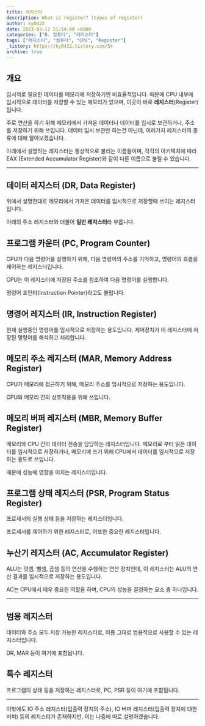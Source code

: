 ```yaml
---
title: 레지스터
description: What is register? (types of register)
author: ky0422
date: 2023-03-12 21:54:00 +0900
categories: ["B. 컴퓨터", "레지스터"]
tags: ["레지스터", "컴퓨터", "CPU", "Register"]
_tistory: https://ky0422.tistory.com/54
archive: true
---
```


## 개요

임시적로 필요한 데이터를 메모리에 저장하기엔 비효율적입니다.
때문에 CPU 내부에 임시적으로 데이터를 저장할 수 있는 메모리가 있으며, 이곳이 바로 **레지스터**(Register)입니다.

주로 연산을 하기 위해 메모리에서 가져온 데이터나 데이터를 임시로 보관하거나, 주소를 저장하기 위해 쓰입니다.
데이터 임시 보관만 하는건 아닌데, 여러가지 레지스터의 종류에 대해 알아보겠습니다.

아래에서 설명하는 레지스터는 통상적으로 불리는 이름들이며, 각각의 아키텍처에 따라 EAX (Extended Accumulator Register)와 같이 다른 이름으로 불릴 수 있습니다.

---

## 데이터 레지스터 (DR, Data Register)

위에서 설명한대로 메모리에서 가져온 데이터를 임시적으로 저장할때 쓰이는 레지스터입니다.

아래의 주소 레지스터와 더불어 **일반 레지스터**라 부릅니다.

## 프로그램 카운터 (PC, Program Counter)

CPU가 다음 명령어를 실행하기 위해, 다음 명령어의 주소를 기억하고, 명령어의 흐름을 제어하는 레지스터입니다.

CPU는 이 레지스터에 저장된 주소를 참조하여 다음 명령어를 실행합니다.

명렁어 포인터(Instruction Pointer)라고도 불립니다.

## 명령어 레지스터 (IR, Instruction Register)

현재 실행중인 명령어를 임시적으로 저장하는 용도입니다. 제어장치가 이 레지스터에 저장된 명령어를 해석하고 처리합니다.

## 메모리 주소 레지스터 (MAR, Memory Address Register)

CPU가 메모리에 접근하기 위해, 메모리 주소를 임시적으로 저장하는 용도입니다.

CPU와 메모리 간의 상호작용을 위해 쓰입니다.

## 메모리 버퍼 레지스터 (MBR, Memory Buffer Register)

메모리와 CPU 간의 데이터 전송을 담당하는 레지스터입니다.
메모리로 부터 읽은 데이터를 임시적으로 저장하거나, 메모리에 쓰기 위해 CPU에서 데이터를 임시적으로 저장하는 용도로 쓰입니다.

때문에 성능에 영향을 미치는 레지스터입니다.

## 프로그램 상태 레지스터 (PSR, Program Status Register)

프로세서의 실행 상태 등을 저장하는 레지스터입니다.

프로세서를 제어하기 위한 레지스터로, 이또한 중요한 레지스터입니다.

## 누산기 레지스터 (AC, Accumulator Register)

ALU는 덧셈, 뺄셈, 곱셈 등의 연산을 수행하는 연산 장치인데, 이 레지스터는 ALU의 연산 결과를 임시적으로 저장하는 용도입니다.

AC는 CPU에서 매우 중요한 역할을 하며, CPU의 성능을 결정하는 요소 중 하나입니다.

---

## 범용 레지스터

데이터와 주소 모두 저장 가능한 레지스터로, 이름 그대로 범용적으로 사용할 수 있는 레지스터입니다.

DR, MAR 등이 여기에 포함됩니다.

## 특수 레지스터

프로그램의 상태 등을 저장하는 레지스터로, PC, PSR 등이 여기에 포함됩니다.

---

이밖에도 IO 주소 레지스터(입출력 장치의 주소), IO 버퍼 레지스터(입출력 장치에 대한 버퍼) 등의 레지스터가 존재하지만, 이는 나중에 따로 설명하겠습니다.
